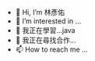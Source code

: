 - 👋 Hi, I’m 林彥佑
- 👀 I’m interested in ...
- 🌱 我正在學習...java
- 💞️ 我正在尋找合作...
- 📫 How to reach me ...

<!---
tericyu550/tericyu550 is a ✨ special ✨ repository because its `README.md` (this file) appears on your GitHub profile.
You can click the Preview link to take a look at your changes.
--->
